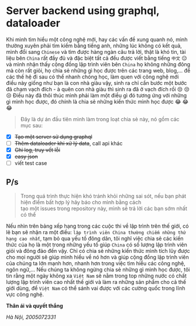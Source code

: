 Server backend using graphql, dataloader 
=== 

Khi mình tìm hiểu một công nghệ mới, hay các vấn đề xung quanh nó, mình thường xuyên phải tìm kiếm bằng tiếng anh, những lúc không có kết quả, mình đổi sang `Chinese` và tìm được hàng ngàn câu trả lời, thật là khó tin, tài liệu bên `China` rất đầy đủ và đặc biệt tất cả đều được viết bằng tiếng `中文` :expressionless: và mình nhận thấy cộng đồng lập trình viên bên `China` họ không những đông mà còn rất giỏi, họ chia sẻ những gì học được trên các trang web, blog,... để các thế hệ đi sau có thể nhanh chóng học, làm quen với công nghệ mới điều này giống như bạn là con nhà giàu vậy, sinh ra chỉ cần bước một bước đã chạm vạch đích - à quên con nhà giàu thì sinh ra đã ở vạch đích rồi :unamused: :unamused: :unamused:  Điều này đã thôi thúc mình phải làm một điều gì đó tương ứng với những gì mình học được, đó chính là chia sẻ những kiến thức mình học được :joy: :joy: :joy: 

> Đây là dự án đầu tiên mình làm trong loạt chia sẻ này, nó gồm các mục sau: 

* [x] ~~Tạo một server sử dụng graphql~~ 
* [ ] ~~Thêm dataloader khi xử lý data~~, call api khác 
* [x] ~~Ghi log, truy vết lỗi~~ 
* [x] ~~easy json~~ 
* [ ] viết test case 

P/s
--- 

> Trong quá trình thực hiện khó tránh khỏi những sai sót, nếu bạn phát hiện điểm bất hợp lý hãy báo cho mình bằng cách  
> tạo một issues trong repository này, mình sẽ trả lời các bạn sớm nhất có thể  

Nếu nhìn trên bảng xếp hạng trong các cuộc thi về lập trình trên thế giới, có lẽ bạn sẽ nhận ra một điều: `lập trình viên China thường chiếm những thứ hạng cao nhất`, tạm bỏ qua yếu tố đông dân, tôi nghĩ việc chia sẻ các kiến thức của họ là một trong những yếu tố giúp `China` có số lượng lập trình viên giỏi và đông đảo đến vậy. Chỉ có chia sẻ những kiến thức mình tích lũy được cho mọi người sẽ giúp mình hiểu về nó hơn và giúp cộng đồng lập trình viên của chúng ta lớn mạnh hơn, nhanh hơn trong việc tìm hiểu các công nghệ, ngôn ngữ,... Nếu chúng ta không ngừng chia sẻ những gì mình học được, tôi tin rằng một ngày không xa `Việt Nam` sẽ nằm trong top những nước có chất lượng lập trình viên cao nhất thế giới và làm ra những sản phẩm cho cả thế giới dùng, để `Việt Nam` có thể sánh vai được với các cường quốc trong lĩnh vực công nghệ.  

**Thân ái và quyết thắng**  

*Hà Nội, 2005072331*
